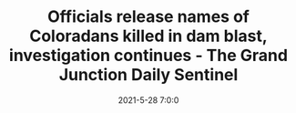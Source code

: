 ---
"title": "Officials release names of Coloradans killed in dam blast, investigation continues - The Grand Junction Daily Sentinel"
"date": "2021-5-28 7:0:0"
"feed_name": "GOOGLENEWS"
"feed_website": "https://news.google.com/search?q=drilling%2Bincident&hl=en-US&gl=US&ceid=US:en"
"feed_rss": "https://news.google.com/rss/search?q=drilling%2Bincident&hl=en-US&gl=US&ceid=US:en"
"link": "https://www.gjsentinel.com/news/western_colorado/officials-release-names-of-coloradans-killed-in-dam-blast-investigation-continues/article_9997f2e4-bf04-11eb-a019-53d17ec8043b.html"
"file": "_posts/1-1-2021-d82afc5715158370ae66a3023370df4588cd4e61.md"
"accident": "1"
"drilling": "1"
---